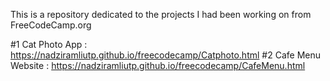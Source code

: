 This is a repository dedicated to the projects I had been working on from FreeCodeCamp.org 

#1 Cat Photo App : https://nadziramliutp.github.io/freecodecamp/Catphoto.html
#2 Cafe Menu Website : https://nadziramliutp.github.io/freecodecamp/CafeMenu.html
